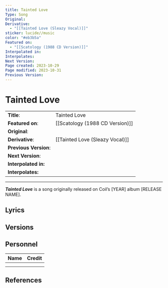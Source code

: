 ```yaml
---
title: Tainted Love
Type: Song
Original: 
Derivative:
  - "[[Tainted Love (Sleazy Vocal)]]"
sticker: lucide//music
color: "#eb3b5a"
Featured on:
  - "[[Scatology (1988 CD Version)]]"
Interpolated in: 
Interpolates: 
Next Version: 
Page created: 2023-10-29
Page modified: 2023-10-31
Previous Version: 
---
```


# Tainted Love

|  |  |
| --- | --- |
| __Title__: | Tainted Love |
| __Featured on__: | [[Scatology (1988 CD Version)]] |
| __Original__: |  |
| __Derivative__: | [[Tainted Love (Sleazy Vocal)]] |
| __Previous Version__: |  |
| __Next Version__: |  |
| __Interpolated in:__ |  |
| __Interpolates:__ |  |

---

*__Tainted Love__* is a song originally released on Coil’s [YEAR] album [RELEASE NAME].

## Lyrics

## Versions

## Personnel

|Name|Credit|
|---|---|
|||
|||

## References
[^1]:
